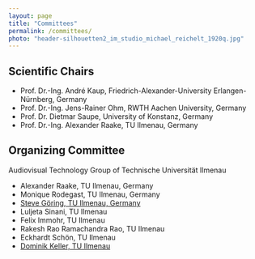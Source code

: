 ```yaml
---
layout: page
title: "Committees"
permalink: /committees/
photo: "header-silhouetten2_im_studio_michael_reichelt_1920q.jpg"
---
```


## Scientific Chairs

* Prof. Dr.-Ing. André Kaup, Friedrich-Alexander-University Erlangen-Nürnberg, Germany
* Prof. Dr.-Ing. Jens-Rainer Ohm, RWTH Aachen University, Germany
* Prof. Dr. Dietmar Saupe, University of Konstanz, Germany
* Prof. Dr.-Ing. Alexander Raake, TU Ilmenau, Germany


## Organizing Committee

Audiovisual Technology Group of Technische Universität Ilmenau
* Alexander Raake, TU Ilmenau, Germany
* Monique Rodegast, TU Ilmenau, Germany
* [Steve Göring, TU Ilmenau, Germany](https://www.tu-ilmenau.de/universitaet/fakultaeten/fakultaet-elektrotechnik-und-informationstechnik/profil/institute-und-fachgebiete/fachgebiet-audiovisuelle-technik/team-fachgebiet-audiovisuelle-technik/steve-goering)
* Luljeta Sinani, TU Ilmenau
* Felix Immohr, TU Ilmenau
* Rakesh Rao Ramachandra Rao, TU Ilmenau
* Eckhardt Schön, TU Ilmenau 
* [Dominik Keller, TU Ilmenau](https://www.tu-ilmenau.de/mt-avt/team-fachgebiet-audiovisuelle-technik/dominik-keller)

